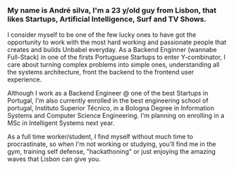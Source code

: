 ## <h3 class="lead text-left">My name is André silva, I'm a 23 y/old guy from Lisbon, that likes Startups, Artificial Intelligence, Surf and TV Shows.</h3>

<p>I consider myself to be one of the few lucky ones to have got the opportunity to work with the most hard working and passionate people that creates and builds Unbabel everyday. As a Backend Enginner (wannabe Full-Stack) in one of the firsts Portuguese Startups to enter Y-combinator, I care about turning complex problems into simple ones, understanding all the systems architecture, front the backend to the frontend user experience.</p>

<p>Although I work as a Backend Engineer @ one of the best Startups in Portugal, I'm also currently enrolled in the best engineering school of portugal, Instituto Superior Técnico, in a Bologna Degree in Information Systems and Computer Science Engineering. I'm planning on enrolling in a MSc in Intelligent Systems next year.</p>

<p>As a full time worker/student, I find myself without much time to procrastinate, so when I'm not working or studying, you'll find me in the gym, training self defense, "hackathoning" or just enjoying the amazing waves that Lisbon can give you.</p>

<!-- My passion lies in Artificial Intelligence. The naive idea of making the machine do all your work the minimum effort, learning by itself, is something that always intrigued me.-->
